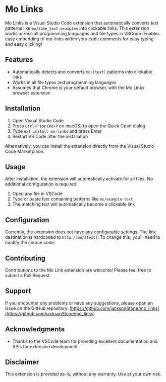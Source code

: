 # Mo Links

Mo Links is a Visual Studio Code extension that automatically converts text patterns like `mo/some_text-examples` into clickable links. This extension works across all programming languages and file types in VSCode. Enables easy embedding of mo-links within your code comments for easy typing and easy clicking!

## Features

- Automatically detects and converts `mo/[text]` patterns into clickable links
- Works in all file types and programming languages
- Assumes that Chrome is your default browser, with the Mo Links browser extension

## Installation

1. Open Visual Studio Code
2. Press `Ctrl+P` (or `Cmd+P` on macOS) to open the Quick Open dialog
3. Type `ext install mo-links` and press Enter
4. Restart VS Code after the installation

Alternatively, you can install the extension directly from the Visual Studio Code Marketplace.

## Usage

After installation, the extension will automatically activate for all files. No additional configuration is required.

1. Open any file in VSCode
2. Type or paste text containing patterns like `mo/example-text`
3. The matching text will automatically become a clickable link

## Configuration

Currently, the extension does not have any configurable settings. The link destination is hardcoded to `http://mo/[text]`. To change this, you'll need to modify the source code.

## Contributing

Contributions to the Mo Link extension are welcome! Please feel free to submit a Pull Request.

## Support

If you encounter any problems or have any suggestions, please open an issue on the GitHub repository. [https://github.com/jacksonStone/mo_links](https://github.com/jacksonStone/mo_links)

## Acknowledgments

- Thanks to the VSCode team for providing excellent documentation and APIs for extension development.

## Disclaimer

This extension is provided as-is, without any warranty. Use at your own risk.